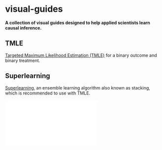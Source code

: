 # visual-guides

**A collection of visual guides designed to help applied scientists learn causal inference.**

## TMLE

[Targeted Maximum Likelihood Estimation (TMLE)](visual-guides/TMLE.pdf) for a binary outcome and binary treatment. 

## Superlearning

[Superlearning](visual-guides/SL.pdf), an ensemble learning algorithm also known as stacking, which is recommended to use with TMLE.

![alt text](visusal-guides/TMLE.pdf)
